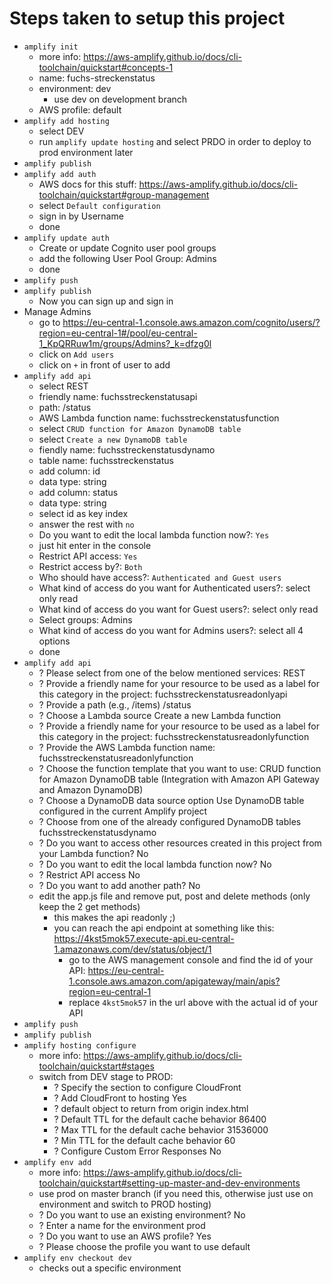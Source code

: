 # Steps taken to setup this project

- `amplify init`
  - more info: https://aws-amplify.github.io/docs/cli-toolchain/quickstart#concepts-1
  - name: fuchs-streckenstatus
  - environment: dev
    - use dev on development branch
  - AWS profile: default
- `amplify add hosting`
  - select DEV
  - run `amplify update hosting` and select PRDO in order to deploy to prod environment later
- `amplify publish`
- `amplify add auth`
  - AWS docs for this stuff: https://aws-amplify.github.io/docs/cli-toolchain/quickstart#group-management
  - select `Default configuration`
  - sign in by Username
  - done
- `amplify update auth`
  - Create or update Cognito user pool groups
  - add the following User Pool Group: Admins
  - done
- `amplify push`
- `amplify publish`
  - Now you can sign up and sign in
- Manage Admins
  - go to https://eu-central-1.console.aws.amazon.com/cognito/users/?region=eu-central-1#/pool/eu-central-1_KpQRRuw1m/groups/Admins?_k=dfzg0l
  - click on `Add users`
  - click on `+` in front of user to add
- `amplify add api`
  - select REST
  - friendly name: fuchsstreckenstatusapi
  - path: /status
  - AWS Lambda function name: fuchsstreckenstatusfunction
  - select `CRUD function for Amazon DynamoDB table`
  - select `Create a new DynamoDB table`
  - fiendly name: fuchsstreckenstatusdynamo
  - table name: fuchsstreckenstatus
  - add column: id
  - data type: string
  - add column: status
  - data type: string
  - select id as key index
  - answer the rest with `no`
  - Do you want to edit the local lambda function now?: `Yes`
  - just hit enter in the console
  - Restrict API access: `Yes`
  - Restrict access by?: `Both`
  - Who should have access?: `Authenticated and Guest users`
  - What kind of access do you want for Authenticated users?: select only read
  - What kind of access do you want for Guest users?: select only read
  - Select groups: Admins
  - What kind of access do you want for Admins users?: select all 4 options
  - done
- `amplify add api`
  - ? Please select from one of the below mentioned services: REST
  - ? Provide a friendly name for your resource to be used as a label for this category in the project: fuchsstreckenstatusreadonlyapi
  - ? Provide a path (e.g., /items) /status
  - ? Choose a Lambda source Create a new Lambda function
  - ? Provide a friendly name for your resource to be used as a label for this category in the project: fuchsstreckenstatusreadonlyfunction
  - ? Provide the AWS Lambda function name: fuchsstreckenstatusreadonlyfunction
  - ? Choose the function template that you want to use: CRUD function for Amazon DynamoDB table (Integration with Amazon API Gateway and Amazon DynamoDB)
  - ? Choose a DynamoDB data source option Use DynamoDB table configured in the current Amplify project
  - ? Choose from one of the already configured DynamoDB tables fuchsstreckenstatusdynamo
  - ? Do you want to access other resources created in this project from your Lambda function? No
  - ? Do you want to edit the local lambda function now? No
  - ? Restrict API access No
  - ? Do you want to add another path? No
  - edit the app.js file and remove put, post and delete methods (only keep the 2 get methods)
    - this makes the api readonly ;)
    - you can reach the api endpoint at something like this: https://4kst5mok57.execute-api.eu-central-1.amazonaws.com/dev/status/object/1
      - go to the AWS management console and find the id of your API: https://eu-central-1.console.aws.amazon.com/apigateway/main/apis?region=eu-central-1
      - replace `4kst5mok57` in the url above with the actual id of your API
- `amplify push`
- `amplify publish`
- `amplify hosting configure`
  - more info: https://aws-amplify.github.io/docs/cli-toolchain/quickstart#stages
  - switch from DEV stage to PROD:
    - ? Specify the section to configure CloudFront
    - ? Add CloudFront to hosting Yes
    - ? default object to return from origin index.html
    - ? Default TTL for the default cache behavior 86400
    - ? Max TTL for the default cache behavior 31536000
    - ? Min TTL for the default cache behavior 60
    - ? Configure Custom Error Responses No
- `amplify env add`
  - more info: https://aws-amplify.github.io/docs/cli-toolchain/quickstart#setting-up-master-and-dev-environments
  - use prod on master branch (if you need this, otherwise just use on environment and switch to PROD hosting)
  - ? Do you want to use an existing environment? No
  - ? Enter a name for the environment prod
  - ? Do you want to use an AWS profile? Yes
  - ? Please choose the profile you want to use default
- `amplify env checkout dev`
  - checks out a specific environment

